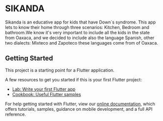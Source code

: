 # SIKANDA

Sikanda is an educative app for kids that have Down´s syndrome. This app lets to know their home through three scenarios: Kitchen, Bedroom and bathroom.We know it's very important to include all the kids in the state from Oaxaca, and we decided to include also the language Spanish, other two dialects: Mixteco and Zapoteco these languages come from of Oaxaca.

## Getting Started

This project is a starting point for a Flutter application.

A few resources to get you started if this is your first Flutter project:

- [Lab: Write your first Flutter app](https://flutter.dev/docs/get-started/codelab)
- [Cookbook: Useful Flutter samples](https://flutter.dev/docs/cookbook)

For help getting started with Flutter, view our
[online documentation](https://flutter.dev/docs), which offers tutorials,
samples, guidance on mobile development, and a full API reference.
